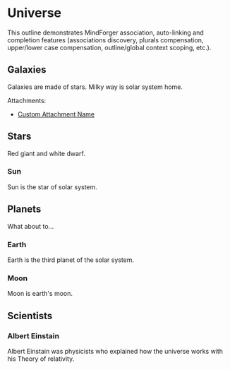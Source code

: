 # Universe <!-- Metadata: labels: COOL, science, space; type: outline; created: 2015-05-30 21:30:28; reads: 55; read: 2016-10-15 13:54:45; revision: 3; modified: 2016-03-31 13:54:45; importance: 4/5; urgency: 2/5; progress: 20%; -->

This outline demonstrates MindForger association, auto-linking and completion features (associations discovery, plurals compensation, upper/lower case compensation, outline/global context scoping, etc.). 



## Galaxies <!-- Metadata: tags: hash, additivity; type: note; created: 2016-03-31 13:54:45; reads: 55; read: 2016-03-31 13:54:45; revision: 3; modified: 2016-03-31 13:54:45; -->

Galaxies are made of stars. Milky way is solar system home.

Attachments: <!-- Metadata: type: attachments; -->

* [Custom Attachment Name](./notebook.attachment-1.txt)



## Stars <!-- Metadata: tags: requirement; type: note; created: 2016-03-31 13:54:45; reads: 55; read: 2016-04-31 13:54:45; revision: 4; modified: 2016-04-20 13:54:45; -->

Red giant and white dwarf.

### Sun

Sun is the star of solar system.

## Planets <!-- Metadata: tags: COOL; type: idea; created: 2016-03-31 13:54:45; reads: 55; read: 2016-03-31 13:54:45; revision: 5; modified: 2016-03-31 13:54:45; -->

What about to...

### Earth

Earth is the third planet of the solar system.

### Moon

Moon is earth's moon.

## Scientists

### Albert Einstain

Albert Einstain was physicists who explained how the universe works with his Theory of relativity.
 